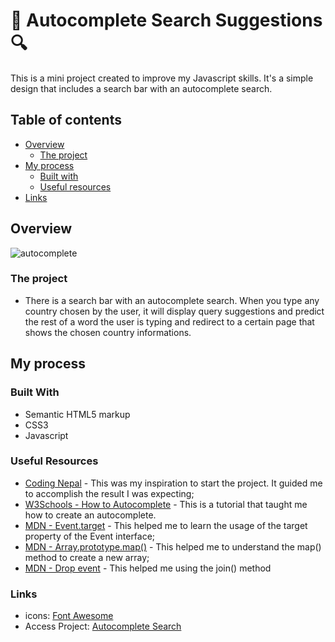 ﻿# 🔎 Autocomplete Search Suggestions 🔍
This is a mini project created to improve my Javascript skills. It's a simple design that includes a search bar with an autocomplete search. 

## Table of contents

- [Overview](#overview)
  - [The project](#the-project)
- [My process](#my-process)
  - [Built with](#built-with)
  - [Useful resources](#useful-resources)
- [Links](#links)

## Overview
![autocomplete](https://user-images.githubusercontent.com/83260908/141366160-84477e53-2e75-49f6-bd79-b222452eb713.gif)
### The project
- There is a search bar with an autocomplete search. When you type any country chosen by the user, it will display query suggestions and predict the rest of a word the user is typing and redirect to a certain page that shows the chosen country informations.

## My process 

### Built With
- Semantic HTML5 markup
- CSS3
- Javascript

### Useful Resources
- [Coding Nepal](https://youtu.be/pvqOaGDm1wU) - This was my inspiration to start the project. It guided me to accomplish the result I was expecting;
- [W3Schools - How to Autocomplete](https://www.w3schools.com/howto/howto_js_autocomplete.asp) - This is a tutorial that taught me how to create an autocomplete.
- [MDN - Event.target](https://developer.mozilla.org/en-US/docs/Web/API/Event/target) - This helped me to learn the usage of the target property of the Event interface;
- [MDN - Array.prototype.map()](https://developer.mozilla.org/en-US/docs/Web/JavaScript/Reference/Global_Objects/Array/map) - This helped me to understand the map() method to create a new array;
- [MDN - Drop event](https://developer.mozilla.org/pt-BR/docs/Web/JavaScript/Reference/Global_Objects/Array/join) - This helped me using the join() method


### Links
- icons: [Font Awesome](https://fontawesome.com)
- Access Project: [Autocomplete Search](https://camille846.github.io/Autocomplete-Search/)
